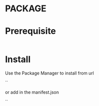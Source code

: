 # PACKAGE

# Prerequisite

```

```

# Install

Use the Package Manager to install from url

``

or add in the manifest.json

``